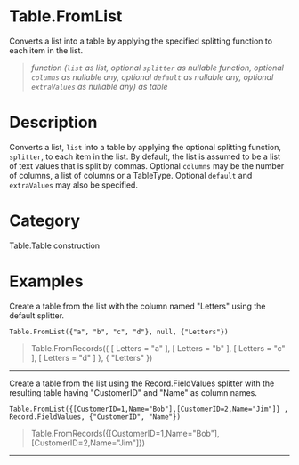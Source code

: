 ﻿# Table.FromList
Converts a list into a table by applying the specified splitting function to each item in the list.
> _function (<code>list</code> as list, optional <code>splitter</code> as nullable function, optional <code>columns</code> as nullable any, optional <code>default</code> as nullable any, optional <code>extraValues</code> as nullable any) as table_
# Description 
Converts a list, <code>list</code> into a table by applying the optional splitting function, <code>splitter</code>, to each item in the list. By default, the list is assumed to be a list of text values that is split by commas. Optional <code>columns</code> may be the number of columns, a list of columns or a TableType. Optional <code>default</code> and <code>extraValues</code> may also be specified.

# Category 
Table.Table construction
# Examples 
Create a table from the list with the column named "Letters" using the default splitter.
```
Table.FromList({"a", "b", "c", "d"}, null, {"Letters"})
```
> Table.FromRecords({ [
        Letters = "a"
    ], [
        Letters = "b"
    ], [
        Letters = "c"
    ], [
        Letters = "d"
    ]
}, {
    "Letters"
})

***
Create a table from the list using the Record.FieldValues splitter with the resulting table having "CustomerID" and "Name" as column names.
```
Table.FromList({[CustomerID=1,Name="Bob"],[CustomerID=2,Name="Jim"]} , Record.FieldValues, {"CustomerID", "Name"})
```
> Table.FromRecords({[CustomerID=1,Name="Bob"],[CustomerID=2,Name="Jim"]})
***
